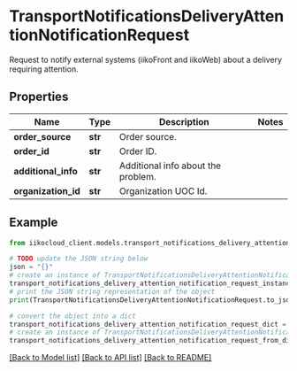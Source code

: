 # TransportNotificationsDeliveryAttentionNotificationRequest

Request to notify external systems (iikoFront and iikoWeb) about a delivery requiring attention.

## Properties

Name | Type | Description | Notes
------------ | ------------- | ------------- | -------------
**order_source** | **str** | Order source. | 
**order_id** | **str** | Order ID. | 
**additional_info** | **str** | Additional info about the problem. | 
**organization_id** | **str** | Organization UOC Id. | 

## Example

```python
from iikocloud_client.models.transport_notifications_delivery_attention_notification_request import TransportNotificationsDeliveryAttentionNotificationRequest

# TODO update the JSON string below
json = "{}"
# create an instance of TransportNotificationsDeliveryAttentionNotificationRequest from a JSON string
transport_notifications_delivery_attention_notification_request_instance = TransportNotificationsDeliveryAttentionNotificationRequest.from_json(json)
# print the JSON string representation of the object
print(TransportNotificationsDeliveryAttentionNotificationRequest.to_json())

# convert the object into a dict
transport_notifications_delivery_attention_notification_request_dict = transport_notifications_delivery_attention_notification_request_instance.to_dict()
# create an instance of TransportNotificationsDeliveryAttentionNotificationRequest from a dict
transport_notifications_delivery_attention_notification_request_from_dict = TransportNotificationsDeliveryAttentionNotificationRequest.from_dict(transport_notifications_delivery_attention_notification_request_dict)
```
[[Back to Model list]](../README.md#documentation-for-models) [[Back to API list]](../README.md#documentation-for-api-endpoints) [[Back to README]](../README.md)


